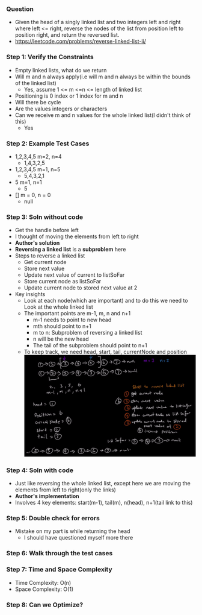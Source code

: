 ### Question

* Given the head of a singly linked list and two integers left and right where left <= right, reverse the nodes of the list from position left to position right, and return the reversed list.
* https://leetcode.com/problems/reverse-linked-list-ii/

### Step 1: Verify the Constraints

* Empty linked lists, what do we return
* Will m and n always apply(i.e will m and n always be within the bounds of the linked list)
  * Yes, assume 1 <= m <=n <= length of linked list
* Positioning is 0 index or 1 index for m and n
* Will there be cycle 
* Are the values integers or characters
* Can we receive m and n values for the whole linked list(I didn't think of this)
  * Yes

### Step 2: Example Test Cases

* 1,2,3,4,5 m=2, n=4
  * 1,4,3,2,5
* 1,2,3,4,5 m=1, n=5
  * 5,4,3,2,1
* 5 m=1, n=1
  * 5
* [] m = 0, n = 0
  * null

### Step 3: Soln without code

* Get the handle before left
* I thought of moving the elements from left to right 
* **Author's solution**
* **Reversing a linked list** is a **subproblem** here
* Steps to reverse a linked list
  * Get current node
  * Store next value
  * Update next value of current to listSoFar
  * Store current node as listSoFar
  * Update current node to stored next value at 2
* Key insights
  * Look at each node(which are important) and to do this we need to Look at the whole linked list
  * The important points are m-1, m, n and n+1
    * m-1 needs to point to new head
    * mth should point to n+1
    * m to n: Subproblem of reversing a linked list
    * n will be the new head
    * The tail of the subproblem should point to n+1
  * To keep track, we need head, start, tail, currentNode and position
![mnrev](../../img/rev.png)

### Step 4: Soln with code

* Just like reversing the whole linked list, except here we are moving the elements from left to right(only the links)
* **Author's implementation**
* Involves 4 key elements: start(m-1), tail(m), n(head), n+1(tail link to this)


### Step 5: Double check for errors

* Mistake on my part is while returning the head
  * I should have questioned myself more there
### Step 6: Walk through the test cases

### Step 7: Time and Space Complexity

* Time Complexity: O(n)
* Space Complexity: O(1)

### Step 8: Can we Optimize?